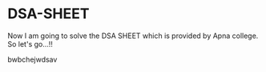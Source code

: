 # DSA-SHEET

Now I am going to solve the DSA SHEET which is provided by Apna college. So let's go...!!

bwbchejwdsav
